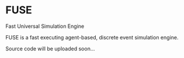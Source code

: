 # FUSE
Fast Universal Simulation Engine

FUSE is a fast executing agent-based, discrete event simulation engine. 

Source code will be uploaded soon...
